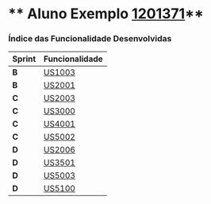 ** Aluno Exemplo [1201371](./)** 
===============================


### Índice das Funcionalidade Desenvolvidas ###


| Sprint | Funcionalidade    |
|--------|-------------------|
| **B**  | [US1003](/US1003) |
| **B**  | [US2001](/US2001) |
| **C**  | [US2003](/US2003) |
| **C**  | [US3000](/US3000) |
| **C**  | [US4001](/US4001) |
| **C**  | [US5002](/US5002) |
| **D**  | [US2006](/US2006)  |
| **D**  | [US3501](/US3501) |
| **D**  | [US5003](/US5003)  |
| **D**  | [US5100](/US5100)  |